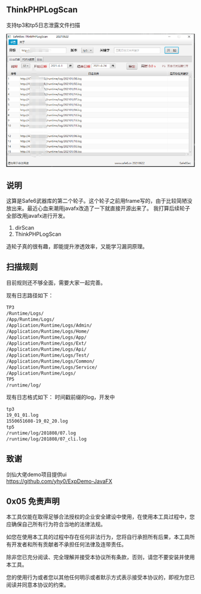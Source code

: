 ## ThinkPHPLogScan
支持tp3和tp5日志泄露文件扫描

![img](img/20210624000443.png)


## 说明
这算是Safe6武器库的第二个轮子。这个轮子之前用frame写的，由于比较简陋没放出来。最近心血来潮用javafx改造了一下就直接开源出来了。
我打算后续轮子全部改用javafx进行开发。
1. dirScan
2. ThinkPHPLogScan

造轮子真的很有趣，即能提升渗透效率，又能学习漏洞原理。

## 扫描规则
目前规则还不够全面，需要大家一起完善。

现有日志路径如下：  
```
TP3
/Runtime/Logs/  
/App/Runtime/Logs/
/Application/Runtime/Logs/Admin/
/Application/Runtime/Logs/Home/
/Application/Runtime/Logs/App/
/Application/Runtime/Logs/Ext/
/Application/Runtime/Logs/Api/
/Application/Runtime/Logs/Test/
/Application/Runtime/Logs/Common/
/Application/Runtime/Logs/Service/
/Application/Runtime/Logs/
TP5
/runtime/log/
```
现有日志格式如下：
时间戳前缀的log，开发中
```
tp3
19_01_01.log
1550651608-19_02_20.log
tp5
/runtime/log/201808/07.log
/runtime/log/201808/07_cli.log

```



## 致谢
剑仙大佬demo项目提供ui  
https://github.com/yhy0/ExpDemo-JavaFX


## 0x05 免责声明

本工具仅能在取得足够合法授权的企业安全建设中使用，在使用本工具过程中，您应确保自己所有行为符合当地的法律法规。

如您在使用本工具的过程中存在任何非法行为，您将自行承担所有后果，本工具所有开发者和所有贡献者不承担任何法律及连带责任。

除非您已充分阅读、完全理解并接受本协议所有条款，否则，请您不要安装并使用本工具。

您的使用行为或者您以其他任何明示或者默示方式表示接受本协议的，即视为您已阅读并同意本协议的约束。











